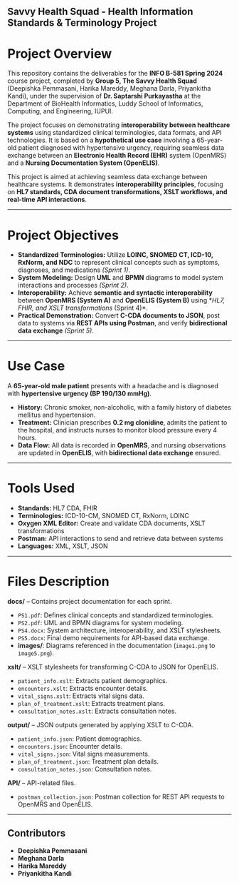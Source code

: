 ## Savvy Health Squad - Health Information Standards & Terminology Project  

# Project Overview  
This repository contains the deliverables for the **INFO B-581 Spring 2024** course project, completed by **Group 5, The Savvy Health Squad** (Deepishka Pemmasani, Harika Mareddy, Meghana Darla, Priyankitha Kandi), under the supervision of **Dr. Saptarshi Purkayastha** at the Department of BioHealth Informatics, Luddy School of Informatics, Computing, and Engineering, IUPUI.  

The project focuses on demonstrating **interoperability between healthcare systems** using standardized clinical terminologies, data formats, and API technologies. It is based on a **hypothetical use case** involving a 65-year-old patient diagnosed with hypertensive urgency, requiring seamless data exchange between an **Electronic Health Record (EHR)** system (OpenMRS) and a **Nursing Documentation System (OpenELIS)**.  

This project is aimed at achieving seamless data exchange between healthcare systems. It demonstrates **interoperability principles**, focusing on **HL7 standards, CDA document transformations, XSLT workflows, and real-time API interactions**.  

---

# Project Objectives  
- **Standardized Terminologies:** Utilize **LOINC, SNOMED CT, ICD-10, RxNorm, and NDC** to represent clinical concepts such as symptoms, diagnoses, and medications *(Sprint 1)*.  
- **System Modeling:** Design **UML** and **BPMN** diagrams to model system interactions and processes *(Sprint 2)*.  
- **Interoperability:** Achieve **semantic and syntactic interoperability** between **OpenMRS (System A)** and **OpenELIS (System B)** using **HL7, FHIR, and XSLT transformations* (Sprint 4)*.  
- **Practical Demonstration:** Convert **C-CDA documents to JSON**, post data to systems via **REST APIs using Postman**, and verify **bidirectional data exchange** *(Sprint 5)*.  

---

# Use Case  
A **65-year-old male patient** presents with a headache and is diagnosed with **hypertensive urgency (BP 190/130 mmHg)**.  
- **History:** Chronic smoker, non-alcoholic, with a family history of diabetes mellitus and hypertension.  
- **Treatment:** Clinician prescribes **0.2 mg clonidine**, admits the patient to the hospital, and instructs nurses to monitor blood pressure every 4 hours.  
- **Data Flow:** All data is recorded in **OpenMRS**, and nursing observations are updated in **OpenELIS**, with **bidirectional data exchange** ensured.  

---

# Tools Used  
- **Standards:** HL7 CDA, FHIR  
- **Terminologies:** ICD-10-CM, SNOMED CT, RxNorm, LOINC  
- **Oxygen XML Editor:** Create and validate CDA documents, XSLT transformations  
- **Postman:** API interactions to send and retrieve data between systems  
- **Languages:** XML, XSLT, JSON  

---

# Files Description  

**docs/** – Contains project documentation for each sprint.  
- `PS1.pdf`: Defines clinical concepts and standardized terminologies.  
- `PS2.pdf`: UML and BPMN diagrams for system modeling.  
- `PS4.docx`: System architecture, interoperability, and XSLT stylesheets.  
- `PS5.docx`: Final demo requirements for API-based data exchange.  
- **images/**: Diagrams referenced in the documentation (`image1.png` to `image5.png`).  

**xslt/** – XSLT stylesheets for transforming C-CDA to JSON for OpenELIS.  
- `patient_info.xslt`: Extracts patient demographics.  
- `encounters.xslt`: Extracts encounter details.  
- `vital_signs.xslt`: Extracts vital signs data.  
- `plan_of_treatment.xslt`: Extracts treatment plans.  
- `consultation_notes.xslt`: Extracts consultation notes.  

**output/** – JSON outputs generated by applying XSLT to C-CDA.  
- `patient_info.json`: Patient demographics.  
- `encounters.json`: Encounter details.  
- `vital_signs.json`: Vital signs measurements.  
- `plan_of_treatment.json`: Treatment plan details.  
- `consultation_notes.json`: Consultation notes.  

**API/** – API-related files.  
- `postman_collection.json`: Postman collection for REST API requests to OpenMRS and OpenELIS.  

---

## Contributors  
- **Deepishka Pemmasani**  
- **Meghana Darla**  
- **Harika Mareddy**  
- **Priyankitha Kandi**  
